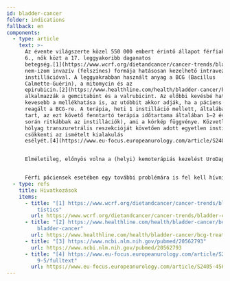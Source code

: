 ```yaml
---
id: bladder-cancer
folder: indications
fallback: en
components:
  - type: article
    text: >-
      Az évente világszerte közel 550 000 embert érintő állapot férfiak közt a
      6., nők közt a 17. leggyakoribb daganatos
      betegség.[1](https://www.wcrf.org/dietandcancer/cancer-trends/bladder-cancer-statistics) A
      nem-izom invazív (felszínes) formája hatásosan kezelhető intravezikális
      instillációval. A leggyakrabban használt anyag a BCG (Bacillus
      Calmette-Guérin), a mitomycin és az
      epirubicin.[2](https://www.healthline.com/health/bladder-cancer/bcg-treatment-for-bladder-cancer).[3](https://www.ncbi.nlm.nih.gov/pubmed/20562793) Ritkábban
      alkalmazzák a gemcitabint és a valrubicint. Az előbbi kevésbé hatásos, ám
      kevesebb a mellékhatása is, az utóbbit akkor adják, ha a páciens nem
      reagált a BCG-re. A terápia, heti 1 instilláció mellett, általában 6 hétig
      tart, az ezt követő fenntartó terápia időtartama általában 1–2 év (amely
      során ritkábbak az instillációk), ami a kórkép függvénye. Közvetlenül a
      hólyag transzuretrális reszekcióját követően adott egyetlen instilláció
      csökkenti az ismételt kialakulás
      esélyét.[4](https://www.eu-focus.europeanurology.com/article/S2405-4569(18)30189-5/fulltext)


      Elméletileg, előnyös volna a (helyi) kemoterápiás kezelést UroDapterrel végezni, mivel így a drog egyben a húgycsőre is hatna – ami megakadályozhatná a tumoros sejtek neo-implantációját. További vizsgálatok szükségesek annak biztos megítélésére, hogy biztonságosan alkalmazható-e az UroDapter® a felületes hólyagrák kiújulásának megelőzésére.


      Férfi páciensek esetében egy további problémára is fel kell hívni a figyelmet. Ha a húgycsőbeli nyomás magas, az alkalmazott kemoterápiás szer bejuthat az ondóvezetékbe, az ondóhólyagba, esetleg a mellékherébe is. Hogy mindez mekkora kockázatot jelent az egyes drogok esetében, annak meghatározására további klinikai vizsgálatok szükségesek. Másfelől, női pácienseknél az UroDapter® alkalmazhatónak tűnik, hiszen a nyilvánvaló anatómiai különbségek miatt e problémák nem állnak fenn.
  - type: refs
    title: Hivatkozások
    items:
      - title: "[1] https://www.wcrf.org/dietandcancer/cancer-trends/bladder-cancer-sta\
          tistics"
        url: https://www.wcrf.org/dietandcancer/cancer-trends/bladder-cancer-statistics
      - title: "[2] https://www.healthline.com/health/bladder-cancer/bcg-treatment-for-\
          bladder-cancer"
        url: https://www.healthline.com/health/bladder-cancer/bcg-treatment-for-bladder-cancer
      - title: "[3] https://www.ncbi.nlm.nih.gov/pubmed/20562793"
        url: https://www.ncbi.nlm.nih.gov/pubmed/20562793
      - title: "[4] https://www.eu-focus.europeanurology.com/article/S2405-4569(18)3018\
          9-5/fulltext"
        url: https://www.eu-focus.europeanurology.com/article/S2405-4569(18)30189-5/fulltext
---
```

